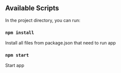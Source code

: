 ## Available Scripts

In the project directory, you can run:

### `npm install`

Install all files from package.json that need to run app

### `npm start`

Start app
